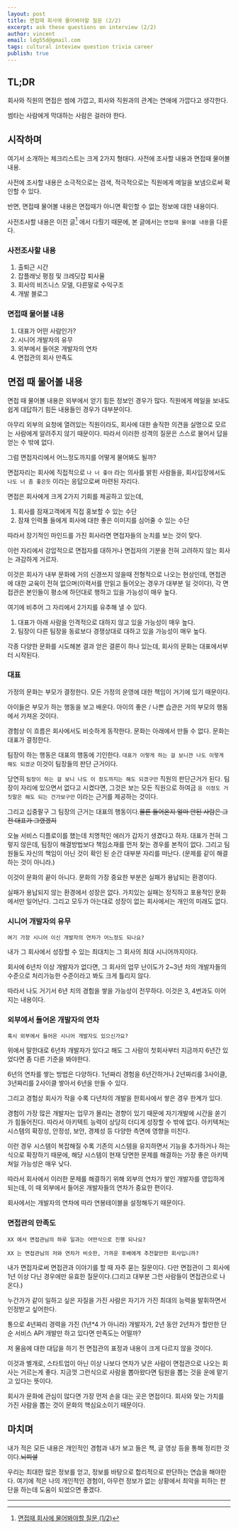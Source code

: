 ```yaml
---
layout: post
title: 면접때 회사에 물어봐야할 질문 (2/2)
excerpt: ask these questions on interview (2/2)
author: vincent
email: ldg55d@gmail.com
tags: cultural inteview question trivia career
publish: true
---
```


## TL;DR

회사와 직원의 면접은 썸에 가깝고, 회사와 직원과의 관계는 연애에 가깝다고 생각한다.

썸타는 사람에게 막대하는 사람은 걸러야 한다.

## 시작하며

여기서 소개하는 체크리스트는 크게 2가지 형태다. 사전에 조사할 내용과 면접때 물어볼 내용.

사전에 조사할 내용은 소극적으로는 검색, 적극적으로는 직원에게 메일을 보냄으로써 확인할 수 있다.

반면, 면접때 물어볼 내용은 면접때가 아니면 확인할 수 없는 정보에 대한 내용이다.

사전조사할 내용은 이전 글[^1] 에서 다뤘기 때문에, 본 글에서는 `면접때 물어볼 내용`을 다룬다.

### 사전조사할 내용

1. 출퇴근 시간
2. 잡플래닛 평점 및 크레딧잡 퇴사율
3. 회사의 비즈니스 모델, 다른말로 수익구조
4. 개발 블로그

### 면접때 물어볼 내용

1. 대표가 어떤 사람인가?
2. 시니어 개발자의 유무
3. 외부에서 들어온 개발자의 연차
4. 면접관의 회사 만족도

## 면접 때 물어볼 내용

면접 때 물어볼 내용은 외부에서 얻기 힘든 정보인 경우가 많다. 직원에게 메일을 보내도 쉽게 대답하기 힘든 내용들인 경우가 대부분이다.

아무리 외부의 요청에 열려있는 직원이라도, 회사에 대한 솔직한 의견을 실명으로 모르는 사람에게 알려주지 않기 때문이다.
따라서 이러한 성격의 질문은 스스로 물어서 답을 얻는 수 밖에 없다.

그럼 면접자리에서 어느정도까지를 어떻게 물어봐도 될까?

면접자리는 회사에 직접적으로 `나 너 좋아` 라는 의사를 밝힌 사람들을, 회사입장에서도 `나도 너 좀 좋은듯` 이라는 응답으로써 마련된 자리다.

면접은 회사에게 크게 2가지 기회를 제공하고 있는데,

1. 회사를 잠재고객에게 직접 홍보할 수 있는 수단
2. 잠재 인력풀 들에게 회사에 대한 좋은 이미지를 심어줄 수 있는 수단

따라서 장기적인 마인드를 가진 회사라면 면접자들의 눈치를 보는 것이 맞다.

이런 자리에서 강압적으로 면접자를 대하거나 면접자의 기분을 전혀 고려하지 않는 회사는 과감하게 거르자.

이것은 회사가 내부 문화에 거의 신경쓰지 않을때 전형적으로 나오는 현상인데, 면접관에 대한 교육이 전혀 없으며(이력서를 안읽고 들어오는 경우가 대부분 일 것이다), 각 면접관은 본인들이 평소에 하던대로 행하고 있을 가능성이 매우 높다.

여기에 비추어 그 자리에서 2가지를 유추해 낼 수 있다.

1. 대표가 아래 사람을 인격적으로 대하지 않고 있을 가능성이 매우 높다.
2. 팀장이 다른 팀장을 동료보다 경쟁상대로 대하고 있을 가능성이 매우 높다.

각종 다양한 문화를 시도해본 결과 얻은 결론이 하나 있는데, 회사의 문화는 대표에서부터 시작된다.

### 대표

가정의 문화는 부모가 결정한다. 모든 가정의 운영에 대한 책임이 거기에 있기 때문이다.

아이들은 부모가 하는 행동을 보고 배운다. 아이의 좋은 / 나쁜 습관은 거의 부모의 행동에서 가져온 것이다.

경험상 이 흐름은 회사에서도 비슷하게 동작한다. 문화는 아래에서 만들 수 없다. 문화는 대표가 결정한다.

팀장이 하는 행동은 대표의 행동에 기인한다. `대표가 이렇게 하는 걸 보니깐 나도 이렇게 해도 되겠군` 이것이 팀장들의 판단 근거이다.

당연히 `팀장이 하는 걸 보니 나도 이 정도까지는 해도 되겠구만` 직원의 판단근거가 된다.
팀장이 자리에 있으면서 없다고 시켰다면, 그것은 보는 모든 직원으로 하여금 `음 이정도 거짓말은 해도 되는 건가보구만` 이라는 근거를 제공하는 것이다.

그리고 십중팔구 그 팀장의 근거는 대표의 행동이다.~~물론 들어온지 얼마 안된 사람은 그전 대표가 그랬겠지~~

오늘 서비스 디플로이를 했는데 치명적인 에러가 갑자기 생겼다고 하자.
대표가 전혀 그렇지 않은데, 팀장이 해결방법보다 책임소재를 먼저 찾는 경우를 본적이 없다.
그리고 팀원들도 자신의 책임이 아닌 것이 확인 된 순간 대부분 자리를 떠난다.
(문제를 같이 해결하는 것이 아니라.)

이것이 문화의 끝이 아니다. 문화의 가장 중요한 부분은 실패가 용납되는 환경이다.

실패가 용납되지 않는 환경에서 성장은 없다. 가치있는 실패는 정직하고 포용적인 문화에서만 일어난다. 
그리고 모두가 아는대로 성장이 없는 회사에서는 개인의 미래도 없다.

### 시니어 개발자의 유무

`여기 가장 시니어 이신 개발자의 연차가 어느정도 되나요?`

내가 그 회사에서 성장할 수 있는 최대치는 그 회사의 최대 시니어까지이다.

회사에 6년차 이상 개발자가 없다면, 그 회사의 업무 난이도가 2~3년 차의 개발자들의 수준으로 처리가능한 수준이라고 봐도 크게 틀리지 않다.

따라서 나도 거기서 6년 치의 경험을 쌓을 가능성이 전무하다. 이것은 3, 4번과도 이어지는 내용이다.

### 외부에서 들어온 개발자의 연차

`혹시 외부에서 들어온 시니어 개발자도 있으신가요?`

위에서 말한대로 6년차 개발자가 있다고 해도 그 사람이 첫회사부터 지금까지 6년간 있었다면 좀 다른 기준을 봐야한다.

6년의 연차를 쌓는 방법은 다양하다. 1년짜리 경험을 6년간하거나 2년짜리를 3사이클, 3년짜리를 2사이클 쌓아서 6년을 만들 수 있다.

그리고 경험상 회사가 작을 수록 다년차의 개발을 한회사에서 쌓은 경우 한계가 있다.

경험이 가장 많은 개발자는 업무가 몰리는 경향이 있기 때문에 자기개발에 시간을 쏟기가 힘들어진다. 따라서 아키텍트 능력이 상당히 더디게 성장할 수 밖에 없다.
아키텍쳐는 시스템의 확장성, 안정성, 보안, 경제성 등 다양한 측면에 영향을 미친다.

이런 경우 시스템이 복잡해질 수록 기존의 시스템을 유지하면서 기능을 추가하거나 하는 식으로 확장하기 때문에, 해당 시스템이 현재 당면한 문제를 해결하는 가장 좋은 아키텍쳐일 가능성은 매우 낮다.

따라서 회사에서 이러한 문제를 해결하기 위해 외부의 연차가 쌓인 개발자를 영입하게 되는데, 이 때 외부에서 들어온 개발자들의 연차가 중요한 편이다.

회사에서는 개발자의 연차에 따라 연봉테이블을 설정해두기 때문이다.

### 면접관의 만족도

`XX 에서 면접관님의 하루 일과는 어떤식으로 진행 되나요?`

`XX 는 면접관님의 저와 연차가 비슷한, 가까운 후배에게 추천할만한 회사입니까?`

내가 면접자로써 면접관과 이야기를 할 때 자주 묻는 질문이다. 다만 면접관이 그 회사에 1년 이상 다닌 경우에만 유효한 질문이다.(그리고 대부분 그런 사람들이 면접관으로 나온다.)

누간가가 같이 일하고 싶은 자질을 가진 사람은 자기가 가진 최대의 능력을 발휘하면서 인정받고 싶어한다.

통으로 4년짜리 경력을 가진 (1년*4 가 아니라) 개발자가, 2년 동안 2년차가 할만한 단순 서비스 API 개발만 하고 있다면 만족도는 어떨까?

저 물음에 대한 대답을 하기 전 면접관의 표정과 내용이 크게 다르지 않을 것이다.

이것과 별개로, 스타트업이 아닌 이상 나보다 연차가 낮은 사람이 면접관으로 나오는 회사는 거르는게 좋다.
지금껏 그런식으로 사람을 뽑아왔다면 팀원을 뽑는 것을 운에 맡기고 있다는 뜻이다.

회사가 문화에 관심이 많다면 가장 먼저 손을 대는 곳은 면접이다.
회사와 맞는 가치를 가진 사람을 뽑는 것이 문화의 핵심요소이기 때문이다.

## 마치며

내가 적은 모든 내용은 개인적인 경험과 내가 보고 들은 책, 글 영상 등을 통해 정리한 것이다.~~뇌피셜~~

우리는 최대한 많은 정보를 얻고, 정보를 바탕으로 합리적으로 판단하는 연습을 해야한다.
여기에 적은 나의 개인적인 경험이, 아무런 정보가 없는 상황에서 최악을 피하는 판단을 하는데 도움이 되었으면 좋겠다.

----
[^1]: [면접때 회사에 물어봐야할 질문 (1/2)](http://blog.haandol.com/2020/03/08/what-you-should-ask-on-interview.html)